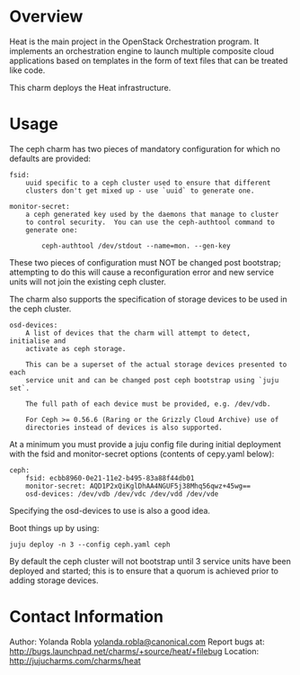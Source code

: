 Overview
========

Heat is the main project in the OpenStack Orchestration program. It implements 
an orchestration engine to launch multiple composite cloud applications based 
on templates in the form of text files that can be treated like code.

This charm deploys the Heat infrastructure.

Usage
=====

The ceph charm has two pieces of mandatory configuration for which no defaults
are provided:

    fsid:
        uuid specific to a ceph cluster used to ensure that different
        clusters don't get mixed up - use `uuid` to generate one.

    monitor-secret: 
        a ceph generated key used by the daemons that manage to cluster
        to control security.  You can use the ceph-authtool command to 
        generate one:

            ceph-authtool /dev/stdout --name=mon. --gen-key

These two pieces of configuration must NOT be changed post bootstrap; attempting
to do this will cause a reconfiguration error and new service units will not join
the existing ceph cluster.

The charm also supports the specification of storage devices to be used in the
ceph cluster.

    osd-devices:
        A list of devices that the charm will attempt to detect, initialise and
        activate as ceph storage.

        This can be a superset of the actual storage devices presented to each
        service unit and can be changed post ceph bootstrap using `juju set`.

        The full path of each device must be provided, e.g. /dev/vdb.

        For Ceph >= 0.56.6 (Raring or the Grizzly Cloud Archive) use of
        directories instead of devices is also supported.

At a minimum you must provide a juju config file during initial deployment
with the fsid and monitor-secret options (contents of cepy.yaml below):

    ceph:
        fsid: ecbb8960-0e21-11e2-b495-83a88f44db01 
        monitor-secret: AQD1P2xQiKglDhAA4NGUF5j38Mhq56qwz+45wg==
        osd-devices: /dev/vdb /dev/vdc /dev/vdd /dev/vde

Specifying the osd-devices to use is also a good idea.

Boot things up by using:

    juju deploy -n 3 --config ceph.yaml ceph

By default the ceph cluster will not bootstrap until 3 service units have been
deployed and started; this is to ensure that a quorum is achieved prior to adding
storage devices.

Contact Information
===================

Author: Yolanda Robla <yolanda.robla@canonical.com>
Report bugs at: http://bugs.launchpad.net/charms/+source/heat/+filebug
Location: http://jujucharms.com/charms/heat
